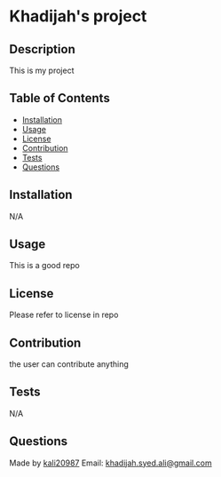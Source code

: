 # Khadijah's project 
  ## Description 
  This is my project
## Table of Contents
* [Installation](#installation)
* [Usage](#usage)
* [License](#license)
* [Contribution](#contribution)
* [Tests](#tests)
* [Questions](#questions)

## Installation
N/A

## Usage
This is a good repo

## License
Please refer to license in repo

## Contribution
the user can contribute anything

## Tests
N/A

## Questions

Made by [kali20987](https://github.com/kali20987)
Email: khadijah.syed.ali@gmail.com
  
  
  